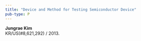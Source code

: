 ```yaml
---
title: "Device and Method for Testing Semiconductor Device"
pub-type: P
---
```


**Jungrae Kim**<br>
KR/US(#8,621,292) / 2013.

